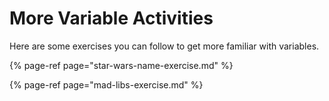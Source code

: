# More Variable Activities

Here are some exercises you can follow to get more familiar with variables.

{% page-ref page="star-wars-name-exercise.md" %}

{% page-ref page="mad-libs-exercise.md" %}



